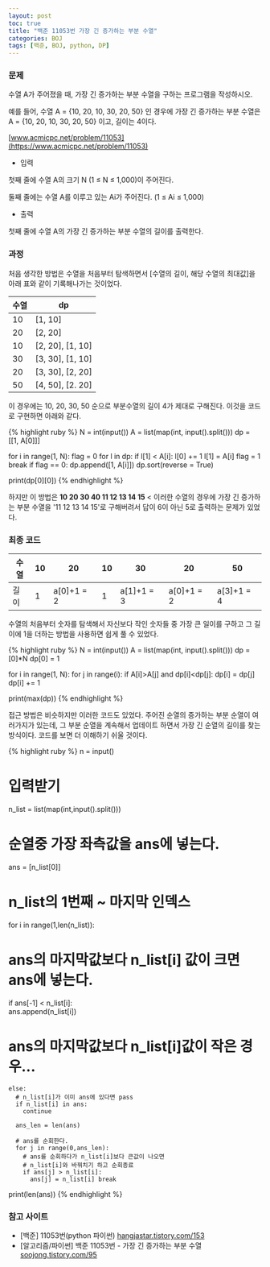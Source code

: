 ```yaml
---
layout: post
toc: true
title: "백준 11053번 가장 긴 증가하는 부분 수열"
categories: BOJ
tags: [백준, BOJ, python, DP]
---
```


### 문제
수열 A가 주어졌을 때, 가장 긴 증가하는 부분 수열을 구하는 프로그램을 작성하시오.

예를 들어, 수열 A = {10, 20, 10, 30, 20, 50} 인 경우에 가장 긴 증가하는 부분 수열은 A = {10, 20, 10, 30, 20, 50} 이고, 길이는 4이다.

[www.acmicpc.net/problem/11053](https://www.acmicpc.net/problem/11053)

* 입력

첫째 줄에 수열 A의 크기 N (1 ≤ N ≤ 1,000)이 주어진다.

둘째 줄에는 수열 A를 이루고 있는 Ai가 주어진다. (1 ≤ Ai ≤ 1,000)

* 출력

첫째 줄에 수열 A의 가장 긴 증가하는 부분 수열의 길이를 출력한다.

### 과정

처음 생각한 방법은 수열을 처음부터 탐색하면서 [수열의 길이, 해당 수열의 최대값]을 아래 표와 같이 기록해나가는 것이었다.

수열|dp
--|--
10|[1, 10]
20|[2, 20]
10|[2, 20], [1, 10]
30|[3, 30], [1, 10]
20|[3, 30], [2, 20]
50|[4, 50], [2. 20]

이 경우에는 10, 20, 30, 50 순으로 부분수열의 길이 4가 제대로 구해진다. 이것을 코드로 구현하면 아래와 같다.

{% highlight ruby %}
N = int(input())
A = list(map(int, input().split()))
dp = [[1, A[0]]]

for i in range(1, N):
    flag = 0
    for l in dp:
        if l[1] < A[i]:
            l[0] += 1
            l[1] = A[i]
            flag = 1
            break
    if flag == 0:
        dp.append([1, A[i]])
    dp.sort(reverse = True)

print(dp[0][0])
{% endhighlight %}

하지만 이 방법은 **10 20 30 40 11 12 13 14 15** < 이러한 수열의 경우에 가장 긴 증가하는 부분 수열을 '11 12 13 14 15'로 구해버려서 답이 6이 아닌 5로 출력하는 문제가 있었다.

### 최종 코드

수열|10|20|10|30|20|50
--|--|--|--|--|--|--
길이|1|a[0]+1 = 2|1|a[1]+1 = 3|a[0]+1 = 2|a[3]+1 = 4

수열의 처음부터 숫자를 탐색해서 자신보다 작인 숫자들 중 가장 큰 일이를 구하고 그 길이에 1을 더하는 방법을 사용하면 쉽게 풀 수 있었다.

{% highlight ruby %}
N = int(input())
A = list(map(int, input().split()))
dp = [0]*N
dp[0] = 1

for i in range(1, N):
    for j in range(i):
        if A[i]>A[j] and dp[i]<dp[j]:
            dp[i] = dp[j]
    dp[i] += 1

print(max(dp))
{% endhighlight %}

접근 방법은 비슷하지만 이러한 코드도 있었다. 주어진 순열의 증가하는 부분 순열이 여러가지가 있는데, 그 부분 순열을 계속해서 업데이트 하면서 가장 긴 순열의 길이를 찾는 방식이다. 코드를 보면 더 이해하기 쉬울 것이다.

{% highlight ruby %}
n = input()
# 입력받기
n_list = list(map(int,input().split()))

# 순열중 가장 좌측값을 ans에 넣는다.
ans = [n_list[0]]

# n_list의 1번째 ~ 마지막 인덱스
for i in range(1,len(n_list)):

  # ans의 마지막값보다 n_list[i] 값이 크면 ans에 넣는다.
  if ans[-1] < n_list[i]:  
    ans.append(n_list[i])
  # ans의 마지막값보다 n_list[i]값이 작은 경우...
    else:
      # n_list[i]가 이미 ans에 있다면 pass
      if n_list[i] in ans:
        continue

      ans_len = len(ans)

      # ans를 순회한다.
      for j in range(0,ans_len):
        # ans를 순회하다가 n_list[i]보다 큰값이 나오면
        # n_list[i]와 바꿔치기 하고 순회종료
        if ans[j] > n_list[i]:
          ans[j] = n_list[i] break

print(len(ans))
{% endhighlight %}

### 참고 사이트

- [백준] 11053번(python 파이썬) [hangjastar.tistory.com/153](https://hangjastar.tistory.com/153)
- [알고리즘/파이썬] 백준 11053번 - 가장 긴 증가하는 부분 수열 [soojong.tistory.com/95](https://soojong.tistory.com/95)
